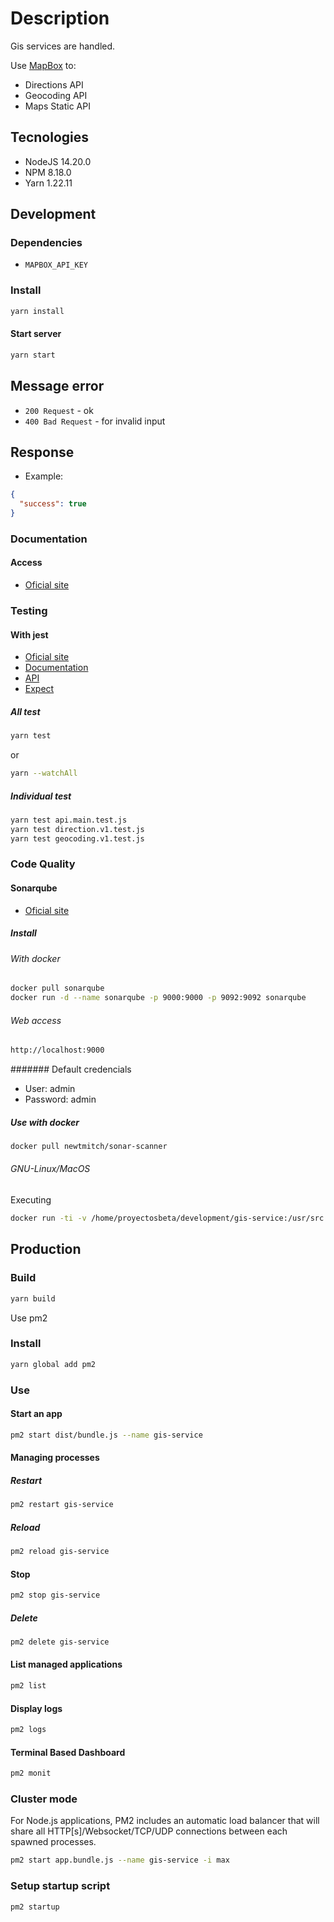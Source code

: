 # Description

Gis services are handled.

Use [MapBox](https://www.mapbox.com/) to:

- Directions API
- Geocoding API
- Maps Static API

## Tecnologies

- NodeJS 14.20.0
- NPM 8.18.0
- Yarn 1.22.11

## Development

### Dependencies

- `MAPBOX_API_KEY`

### Install

```bash
yarn install
```

#### Start server

```bash
yarn start
```

## Message error

- `200 Request` - ok
- `400 Bad Request` - for invalid input

## Response

- Example:

```json
{
  "success": true
}
```

### Documentation

#### Access

- [Oficial site](http://localhost:4000/api-docs)

### Testing

#### With jest

- [Oficial site](https://jestjs.io/)
- [Documentation](https://jestjs.io/docs/en/getting-started)
- [API](https://jestjs.io/docs/en/api)
- [Expect](https://jestjs.io/docs/en/expect)

##### All test

```bash
yarn test
```

or

```bash
yarn --watchAll
```

##### Individual test

```bash
yarn test api.main.test.js
yarn test direction.v1.test.js
yarn test geocoding.v1.test.js
```

### Code Quality

#### Sonarqube

- [Oficial site](https://www.sonarqube.org/)

##### Install

###### With docker

```bash
docker pull sonarqube
docker run -d --name sonarqube -p 9000:9000 -p 9092:9092 sonarqube
```

###### Web access

```bash
http://localhost:9000
```

####### Default credencials

- User: admin
- Password: admin

##### Use with docker

```bash
docker pull newtmitch/sonar-scanner

```

###### GNU-Linux/MacOS

Executing

```bash
docker run -ti -v /home/proyectosbeta/development/gis-service:/usr/src --link sonarqube newtmitch/sonar-scanner
```

## Production

### Build

```bash
yarn build
```

Use pm2

### Install

```bash
yarn global add pm2
```

### Use

#### Start an app

```bash
pm2 start dist/bundle.js --name gis-service
```

#### Managing processes

##### Restart

```bash
pm2 restart gis-service
```

##### Reload

```bash
pm2 reload gis-service
```

#### Stop

```bash
pm2 stop gis-service
```

##### Delete

```bash
pm2 delete gis-service
```

#### List managed applications

```bash
pm2 list
```

#### Display logs

```bash
pm2 logs
```

#### Terminal Based Dashboard

```bash
pm2 monit
```

### Cluster mode

For Node.js applications, PM2 includes an automatic load balancer that will share all HTTP[s]/Websocket/TCP/UDP connections between each spawned processes.

```bash
pm2 start app.bundle.js --name gis-service -i max
```

### Setup startup script

```bash
pm2 startup
```
